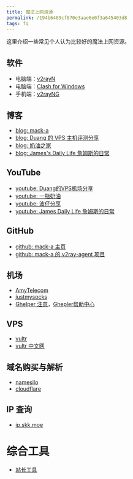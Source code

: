 ```yaml
---
title: 魔法上网资源
permalink: /194b6489cf870e3aae6e0f3a645403d8
tags: fq
---
```


这里介绍一些常见个人认为比较好的魔法上网资源。

<!--more-->

## 软件

- 电脑端：[v2rayN](https://github.com/2dust/v2rayN)
- 电脑端：[Clash for Windows](https://github.com/Fndroid/clash_for_windows_pkg)
- 手机端：[v2rayNG](https://github.com/2dust/v2rayNG)

## 博客

- [blog: mack-a](https://www.v2ray-agent.com/)
- [blog: Duang 的 VPS 主机评测分享](https://duangks.com/)
- [blog: 奶油之家](https://naiyous.com/)
- [blog: James's Daily Life 詹姆斯的日常](https://www.jamesdailylife.com/)

## YouTube

- [youtube: Duang的VPS机场分享](https://www.youtube.com/@duangvps/featured)
- [youtube: 一瓶奶油](https://www.youtube.com/@naiyou)
- [youtube: 波仔分享](https://www.youtube.com/@WebBoZai)
- [youtube: James Daily Life 詹姆斯的日常](https://www.youtube.com/@jamesyt/featured)

## GitHub

- [github: mack-a 主页](https://github.com/mack-a)
- [github: mack-a 的 v2ray-agent 项目](https://github.com/mack-a/v2ray-agent)

## 机场

- [AmyTelecom](https://www.amysecure.com/)
- [justmysocks](https://justmysocks.net/)
- [Ghelper 注意](https://ghelper.net/)，[Ghepler帮助中心](https://help.ghelper.net/)

## VPS

- [vultr](https://www.vultr.com/)
- [vultr 中文网](https://www.vultrcn.com/)

## 域名购买与解析

- [namesilo](https://www.namesilo.com/)
- [cloudflare](https://www.cloudflare.com/)

## IP 查询

- [ip.skk.moe](https://ip.skk.moe/)

# 综合工具

- [站长工具](https://tool.chinaz.com/)
